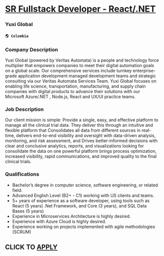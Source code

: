 # [SR Fullstack Developer - React/.NET](https://www.remotewlb.com/apply/sr-fullstack-developer-react-net)  
### Yuxi Global  
#### `🌎 Colombia`  

### Company Description

Yuxi Global (powered by Veritas Automata) is a people and technology force multiplier that empowers companies to meet their digital automation goals on a global scale. Our comprehensive services include turnkey enterprise-grade application development managed development teams and strategic consulting via our Veritas Automata Services Team. Yuxi Global focuses on enabling life science, transportation, manufacturing, and supply chain companies with digital products to advance their solutions with our Microsoft Azure/.NET , Node.js, React and UX/UI practice teams.

### Job Description

Our client mission is simple: Provide a single, easy, and effective platform to manage all the clinical trial data. They deliver this through an intuitive and flexible platform that Consolidates all data from different sources in real-time, delivers end-to-end visibility and oversight with data-driven analysis, monitoring, and risk assessment, and Drives better-informed decisions with clear and conclusive analytics, reports, and visualizations looking for consolidate the data on one powerful platform brings process optimization, increased visibility, rapid communications, and improved quality to the final clinical trials.

### Qualifications

  * Bachelor’s degree in computer science, software engineering, or related field. 
  * Advanced English Level (B2+ - C1) working with US clients and teams.
  * 5+ years of experience as a software developer, using tools such as React (5 years) .Net Framework, and Core (3 years), and SQL Data Bases (5 years)
  * Experience in Microservices Architecture is highly desired.
  * Experience with Azure Cloud is highly desired.
  * Experience working on projects implemented with agile methodologies (SCRUM)

  
## CLICK TO [APPLY](https://www.remotewlb.com/apply/sr-fullstack-developer-react-net)

